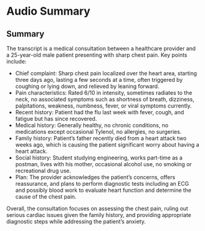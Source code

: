 # Audio Summary

## Summary

The transcript is a medical consultation between a healthcare provider and a 25-year-old male patient presenting with sharp chest pain. Key points include:

- Chief complaint: Sharp chest pain localized over the heart area, starting three days ago, lasting a few seconds at a time, often triggered by coughing or lying down, and relieved by leaning forward.
- Pain characteristics: Rated 6/10 in intensity, sometimes radiates to the neck, no associated symptoms such as shortness of breath, dizziness, palpitations, weakness, numbness, fever, or viral symptoms currently.
- Recent history: Patient had the flu last week with fever, cough, and fatigue but has since recovered.
- Medical history: Generally healthy, no chronic conditions, no medications except occasional Tylenol, no allergies, no surgeries.
- Family history: Patient’s father recently died from a heart attack two weeks ago, which is causing the patient significant worry about having a heart attack.
- Social history: Student studying engineering, works part-time as a postman, lives with his mother, occasional alcohol use, no smoking or recreational drug use.
- Plan: The provider acknowledges the patient’s concerns, offers reassurance, and plans to perform diagnostic tests including an ECG and possibly blood work to evaluate heart function and determine the cause of the chest pain.

Overall, the consultation focuses on assessing the chest pain, ruling out serious cardiac issues given the family history, and providing appropriate diagnostic steps while addressing the patient’s anxiety.
